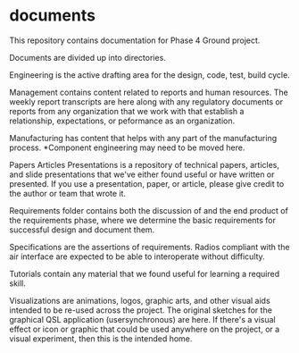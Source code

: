 # documents
This repository contains documentation for Phase 4 Ground project.

Documents are divided up into directories.

Engineering is the active drafting area for the design, code, test, build cycle. 

Management contains content related to reports and human resources. The weekly report transcripts are here along with any regulatory documents or reports from any organization that we work with that establish a relationship, expectations, or peformance as an organization. 

Manufacturing has content that helps with any part of the manufacturing process. *Component engineering may need to be moved here. 

Papers Articles Presentations is a repository of technical papers, articles, and slide presentations that we've either found useful or have written or presented. If you use a presentation, paper, or article, please give credit to the author or team that wrote it. 

Requirements folder contains both the discussion of and the end product of the requirements phase, where we determine the basic requirements for successful design and document them. 

Specifications are the assertions of requirements. Radios compliant with the air interface are expected to be able to interoperate without difficulty. 

Tutorials contain any material that we found useful for learning a required skill. 

Visualizations are animations, logos, graphic arts, and other visual aids intended to be re-used across the project. The original sketches for the graphical QSL application (usersynchronous) are here. If there's a visual effect or icon or graphic that could be used anywhere on the project, or a visual experiment, then this is the intended home. 
